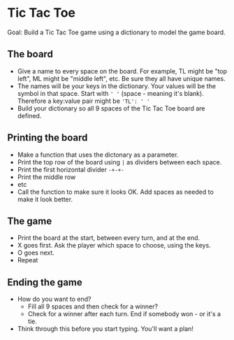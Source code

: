 # Tic Tac Toe
Goal: Build a Tic Tac Toe game using a dictionary to model the game board.

## The board
* Give a name to every space on the board. For example, TL might be "top left", ML might be "middle left", etc. Be sure they all have unique names.
* The names will be your keys in the dictionary. Your values will be the symbol in that space. Start with `' '` (space - meaning it's blank). Therefore a key:value pair might be `'TL': ' '`
* Build your dictionary so all 9 spaces of the Tic Tac Toe board are defined.

## Printing the board
* Make a function that uses the dictonary as a parameter.
* Print the top row of the board using `|` as dividers between each space.
* Print the first horizontal divider `-+-+-`
* Print the middle row
* etc
* Call the function to make sure it looks OK. Add spaces as needed to make it look better.

## The game
* Print the board at the start, between every turn, and at the end.
* X goes first. Ask the player which space to choose, using the keys.
* O goes next. 
* Repeat

## Ending the game
* How do you want to end? 
  * Fill all 9 spaces and then check for a winner?
  * Check for a winner after each turn. End if somebody won - or it's a tie.
* Think through this before you start typing. You'll want a plan!

